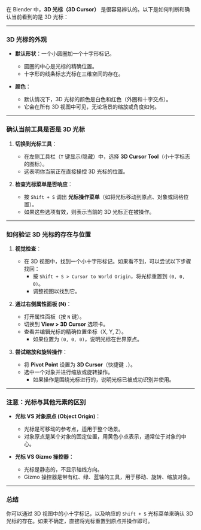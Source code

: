 在 Blender 中，**3D 光标（3D Cursor）** 是很容易辨认的。以下是如何判断和确认当前看到的是 3D 光标：

---

### **3D 光标的外观**
- **默认形状**：一个小圆圈加一个十字形标记。
  - 圆圈的中心是光标的精确位置。
  - 十字形的线条标志光标在三维空间的存在。

- **颜色**：
  - 默认情况下，3D 光标的颜色是白色和红色（外圈和十字交点）。
  - 它会在所有 3D 视图中可见，无论场景的缩放或角度如何。

---

### **确认当前工具是否是 3D 光标**
1. **切换到光标工具**：
   - 在左侧工具栏（`T` 键显示/隐藏）中，选择 **3D Cursor Tool**（小十字标志的图标）。
   - 这表明你当前正在直接操控 3D 光标的位置。

2. **检查光标菜单是否响应**：
   - 按 `Shift + S` 调出 **光标操作菜单**（如将光标移动到原点、对象或网格位置）。
   - 如果这些选项有效，则表示当前的 3D 光标正在被操作。

---

### **如何验证 3D 光标的存在与位置**
1. **视觉检查**：
   - 在 3D 视图中，找到一个小十字形标记。如果看不到，可以尝试以下步骤找回：
     - 按 `Shift + S > Cursor to World Origin`，将光标重置到 `(0, 0, 0)`。
     - 调整视图以找到它。

2. **通过右侧属性面板 (N)**：
   - 打开属性面板（按 `N` 键）。
   - 切换到 **View > 3D Cursor** 选项卡。
   - 查看并编辑光标的精确位置坐标（X, Y, Z）。
     - 如果位置为 `(0, 0, 0)`，说明光标在世界原点。

3. **尝试缩放和旋转操作**：
   - 将 **Pivot Point** 设置为 **3D Cursor**（快捷键 `.`）。
   - 选中一个对象并进行缩放或旋转操作。
     - 如果操作是围绕光标进行的，说明光标已被成功识别并使用。

---

### **注意：光标与其他元素的区别**
- **光标 VS 对象原点 (Object Origin)**：
  - 光标是可移动的参考点，适用于整个场景。
  - 对象原点是某个对象的固定位置，用黄色小点表示，通常位于对象的中心。

- **光标 VS Gizmo 操控器**：
  - 光标是静态的，不显示轴线方向。
  - Gizmo 操控器是带有红、绿、蓝轴的工具，用于移动、旋转、缩放对象。

---

### **总结**
你可以通过 3D 视图中的小十字标记，以及响应的 `Shift + S` 光标菜单来确认 3D 光标的存在。如果不确定，直接将光标重置到原点并操作即可。